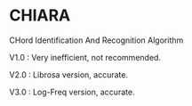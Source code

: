 # CHIARA
CHord Identification And Recognition Algorithm

V1.0 : Very inefficient, not recommended.

V2.0 : Librosa version, accurate.

V3.0 : Log-Freq version, accurate. 
